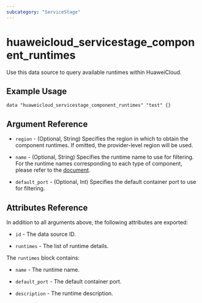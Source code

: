 ```yaml
---
subcategory: "ServiceStage"
---
```


# huaweicloud_servicestage_component_runtimes

Use this data source to query available runtimes within HuaweiCloud.

## Example Usage

```hcl
data "huaweicloud_servicestage_component_runtimes" "test" {}
```

## Argument Reference

* `region` - (Optional, String) Specifies the region in which to obtain the component runtimes.
  If omitted, the provider-level region will be used.

* `name` - (Optional, String) Specifies the runtime name to use for filtering.
  For the runtime names corresponding to each type of component, please refer to the [document](https://support.huaweicloud.com/intl/en-us/usermanual-servicestage/servicestage_user_0411.html).

* `default_port` - (Optional, Int) Specifies the default container port to use for filtering.

## Attributes Reference

In addition to all arguments above, the following attributes are exported:

* `id` - The data source ID.

* `runtimes` - The list of runtime details.

The `runtimes` block contains:

* `name` - The runtime name.

* `default_port` - The default container port.

* `description` - The runtime description.
